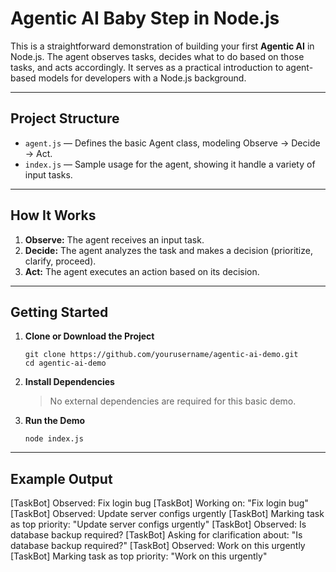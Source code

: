 # Agentic AI Baby Step in Node.js

This is a straightforward demonstration of building your first **Agentic AI** in Node.js. The agent observes tasks, decides what to do based on those tasks, and acts accordingly. It serves as a practical introduction to agent-based models for developers with a Node.js background.

---

## Project Structure

- `agent.js` — Defines the basic Agent class, modeling Observe → Decide → Act.
- `index.js` — Sample usage for the agent, showing it handle a variety of input tasks.

---

## How It Works

1. **Observe:** The agent receives an input task.
2. **Decide:** The agent analyzes the task and makes a decision (prioritize, clarify, proceed).
3. **Act:** The agent executes an action based on its decision.

---

## Getting Started

1. **Clone or Download the Project**

    ```
    git clone https://github.com/yourusername/agentic-ai-demo.git
    cd agentic-ai-demo
    ```

2. **Install Dependencies**
    
    > No external dependencies are required for this basic demo.

3. **Run the Demo**

    ```
    node index.js
    ```

---

## Example Output

[TaskBot] Observed: Fix login bug
[TaskBot] Working on: "Fix login bug"
[TaskBot] Observed: Update server configs urgently
[TaskBot] Marking task as top priority: "Update server configs urgently"
[TaskBot] Observed: Is database backup required?
[TaskBot] Asking for clarification about: "Is database backup required?"
[TaskBot] Observed: Work on this urgently
[TaskBot] Marking task as top priority: "Work on this urgently"

